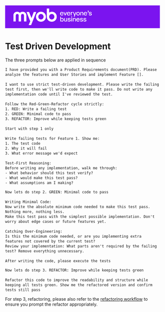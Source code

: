 ![MYOB Banner](../../../../assets/images/myob-banner.png)

# Test Driven Development

The three prompts below are applied in sequence

```
I have provided you with a Product Requirements document(PRD). Please analyze the features and User Stories and implement Feature []. 

I want to use strict test-driven development. Please write the failing test first, then we'll write code to make it pass. Do not write any implementation code until I've reviewed the test.

Follow the Red-Green-Refactor cycle strictly:
1. RED: Write a failing test
2. GREEN: Minimal code to pass
3. REFACTOR: Improve while keeping tests green

Start with step 1 only

Write failing tests for Feature 1. Show me:
1. The test code
2. Why it will fail
3. What error message we'd expect

Test-First Reasoning:
Before writing any implementation, walk me through:
- What behavior should this test verify?
- What would make this test pass?
- What assumptions am I making?
```

```
Now lets do step 2. GREEN: Minimal code to pass

Writing Minimal Code:
Now write the absolute minimum code needed to make this test pass. Nothing more, nothing less.
Make this test pass with the simplest possible implementation. Don't worry about edge cases or future features yet.

Catching Over-Engineering:
Is this the minimum code needed, or are you implementing extra features not covered by the current test?
Review your implementation: What parts aren't required by the failing test? Remove everything unnecessary.

After writing the code, please execute the tests
```

```
Now lets do step 3. REFACTOR: Improve while keeping tests green

Refactor this code to improve the readability and structure while keeping all tests green. Show me the refactored version and confirm tests still pass
```

For step 3, refactoring, please also refer to the [refactoring workflow](../../../feature-development/refactoring.md) to ensure you prompt the refactor appropriately.
